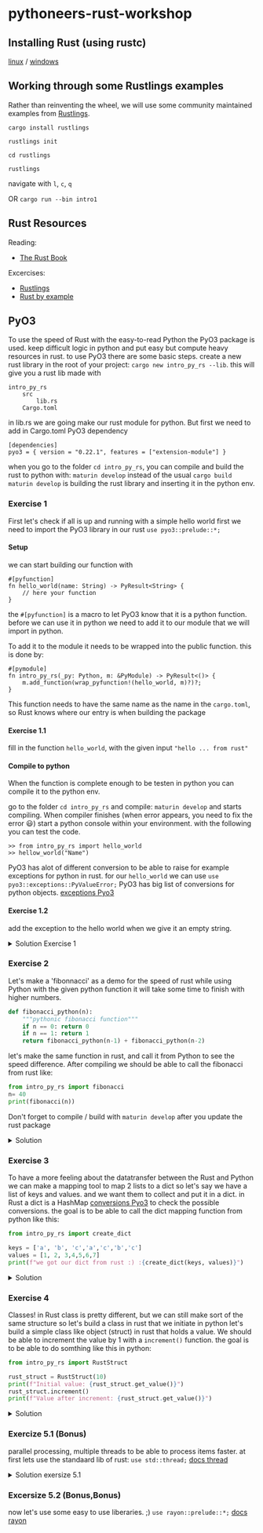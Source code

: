 # pythoneers-rust-workshop

## Installing Rust (using rustc)

[linux](https://doc.rust-lang.org/book/ch01-01-installation.html#installing-rustup-on-linux-or-macos) / [windows](https://doc.rust-lang.org/book/ch01-01-installation.html#installing-rustup-on-windows)

## Working through some Rustlings examples

Rather than reinventing the wheel, we will use some community maintained examples from [Rustlings](https://github.com/rust-lang/rustlings).

`cargo install rustlings`

`rustlings init`

`cd rustlings`

`rustlings`

navigate with `l`, `c`, `q`

OR `cargo run --bin intro1`

## Rust Resources
Reading:
- [The Rust Book](https://doc.rust-lang.org/book/)

Excercises:
- [Rustlings](https://github.com/rust-lang/rustlings)
- [Rust by example](https://doc.rust-lang.org/rust-by-example/)

## PyO3
To use the speed of Rust with the easy-to-read Python the PyO3 package is used.
keep difficult logic in python and put easy but compute heavy resources in rust.
to use PyO3 there are some basic steps.
create a new rust library in the root of your project:
`cargo new intro_py_rs --lib`.
this will give you a rust lib made with 
```
intro_py_rs
    src
        lib.rs
    Cargo.toml
```
in lib.rs we are going make our rust module for python.
But first we need to add in Cargo.toml PyO3 dependency

```
[dependencies]
pyo3 = { version = "0.22.1", features = ["extension-module"] }
```

when you go to the folder `cd intro_py_rs`, you can compile and build the rust to python with:
`maturin develop` instead of the usual `cargo build`
`maturin develop` is building the rust library and inserting it in the python env.

### Exercise 1 
First let's check if all is up and running with a simple hello world
first we need to import the PyO3 library in our rust
`use pyo3::prelude::*;` 
#### Setup
we can start building our function with 

```
#[pyfunction]
fn hello_world(name: String) -> PyResult<String> {
    // here your function
}
```
the `#[pyfunction]` is a macro to let PyO3 know that it is a python function.
before we can use it in python we need to add it to our module that we will import in python.

To add it to the module it needs to be wrapped into the public function.
this is done by:
```
#[pymodule]
fn intro_py_rs(_py: Python, m: &PyModule) -> PyResult<()> {
    m.add_function(wrap_pyfunction!(hello_world, m)?)?;
}
```
This function needs to have the same name as the name in the `cargo.toml`, 
so Rust knows where our entry is when building the package
#### Exercise 1.1
fill in the function `hello_world`, with the given input `"hello ... from rust"`

#### Compile to python
When the function is complete enough to be testen in python you can compile it to the python env.

go to the folder `cd intro_py_rs` and compile: `maturin develop` and starts compiling. 
When compiler finishes (when error appears, you need to fix the error 😃) start a python console within your environment. 
with the following you can test the code.
```
>> from intro_py_rs import hello_world
>> hellow_world("Name")
```
PyO3 has alot of different conversion to be able to raise for example exceptions for python in rust.
for our `hello_world` we can use 
`use pyo3::exceptions::PyValueError;` PyO3 has big list of conversions for python objects.
[exceptions Pyo3](https://pyo3.rs/v0.11.0/exception)

#### Exercise 1.2
add the exception to the hello world when we give it an empty string.

<details>
<summary>Solution Exercise 1</summary>

```rust
#[pyfunction]
fn hello_world(name: String) -> PyResult<String> {
    if name.trim().is_empty() {
        Err(PyValueError::new_err("Please provide a valid string!"))
    } else {
        Ok(format!("hello {} from rust", name))
    }
}
#[pymodule]
fn intro_py_rs(_py: Python, m: &PyModule) -> PyResult<()> {
    m.add_function(wrap_pyfunction!(hello_world, m)?)?;
    Ok(())
}
```
</details>

### Exercise 2
Let's make a 'fibonnacci' as a demo for the speed of rust while using Python
with the given python function it will take some time to finish with higher numbers.
```python
def fibonacci_python(n):
    """pythonic fibonacci function"""
    if n == 0: return 0
    if n == 1: return 1
    return fibonacci_python(n-1) + fibonacci_python(n-2)
```
let's make the same function in rust, and call it from Python to see the speed difference.
After compiling we should be able to call the fibonacci from rust like:
```python
from intro_py_rs import fibonacci
n= 40
print(fibonacci(n))
```
Don't forget to compile / build with `maturin develop` after you update the rust package

<details>
<summary>Solution</summary>

```rust
#[pyfunction]
pub fn fibonacci(n: u32) -> u32 {
    match n {
        0 => 0,
        1 => 1,
        _ => fibonacci(n - 1) + fibonacci(n - 2),
    }
}
#[pymodule]
fn intro_py_rs(_py: Python, m: &PyModule) -> PyResult<()> {
    m.add_function(wrap_pyfunction!(hello_world, m)?)?;
    m.add_function(wrap_pyfunction!(fibonacci, m)?)?; // < our new function
    Ok(())
}
```
</details>

### Exercise 3
To have a more feeling about the datatransfer between the Rust and Python we can make a mapping tool to map 2 lists to a dict
so let's say we have a list of keys and values. and we want them to collect and put it in a dict.
in Rust a dict is a HashMap [conversions Pyo3](https://pyo3.rs/v0.11.0/conversions) to check the possible conversions. 
the goal is to be able to call the dict mapping function from python like this:
```python
from intro_py_rs import create_dict

keys = ['a', 'b', 'c','a','c','b','c']
values = [1, 2, 3,4,5,6,7]
print(f"we got our dict from rust :) :{create_dict(keys, values)}")
```

<details>
<summary>Solution</summary>

```rust
#[pyfunction]
pub fn create_dict(keys: Vec<String>, values: Vec<i32>) -> PyResult<HashMap<String, Vec<i32>>> {
    if keys.len() != values.len() {
        return Err(PyValueError::new_err("Lengths of keys and values must match"));
    }

    let mut map = HashMap::new();
    for (key, value) in keys.into_iter().zip(values.into_iter()) {
        map.entry(key).or_insert(Vec::new()).push(value);
    }

    Ok(map)
}
#[pymodule]
fn intro_py_rs(_py: Python, m: &PyModule) -> PyResult<()> {
    m.add_function(wrap_pyfunction!(hello_world, m)?)?;
    m.add_function(wrap_pyfunction!(create_dict, m)?)?; // < our new function
    m.add_function(wrap_pyfunction!(fibonacci, m)?)?;
    Ok(())
}

```

</details>

### Exercise 4 
Classes! in Rust class is pretty different, but we can still make sort of the same structure
so let's build a class in rust that we initiate in python
let's build a simple class like object (struct) in rust that holds a value. 
We should be able to increment the value by 1 with a `increment()` function.
the goal is to be able to do somthing like this in python:
```python
from intro_py_rs import RustStruct

rust_struct = RustStruct(10)
print(f"Initial value: {rust_struct.get_value()}")
rust_struct.increment()
print(f"Value after increment: {rust_struct.get_value()}")
```

<details>
<summary>Solution</summary>

```rust
#[pyclass]
struct CustomStruct {
    value: i32,
}

#[pymethods]
impl CustomStruct {
    #[new]
    fn new(value: i32) -> Self {
        CustomStruct { value }
    }

    fn increment(&mut self) {
        self.value += 1;
    }

    fn get_value(&self) -> i32 {
        self.value
    }
}
#[pymodule]
fn intro_py_rs(_py: Python, m: &PyModule) -> PyResult<()> {
    m.add_function(wrap_pyfunction!(hello_world, m)?)?;
    m.add_function(wrap_pyfunction!(create_dict, m)?)?;
    m.add_function(wrap_pyfunction!(fibonacci, m)?)?;
    m.add_class::<CustomStruct>()?; // < our new class
    Ok(())
}
```

</details>


### Exercize 5.1 (Bonus)
parallel processing, multiple threads to be able to process items faster. 
at first lets use the standaard lib of rust:
`use std::thread;` [docs thread](https://doc.rust-lang.org/std/thread/)


<details>
<summary>Solution exersize 5.1</summary>

```rust
use pyo3::prelude::*;
use std::collections::HashMap;
use std::thread;

fn count_words(sentence: &str) -> usize {
    sentence.split_whitespace().count()
}


#[pyfunction]
fn find_words(strings: Vec<String>) -> PyResult<Vec<usize>> {
    let mut handles = vec![];

    for s in strings {
        let handle = thread::spawn(move || {
            count_words(&s)
        });
        handles.push(handle);
    }

    let mut results = vec![];
    for handle in handles {
        results.push(handle.join().unwrap());
    }

    Ok(results)
}

#[pymodule]
fn rust_python_threads(py: Python, m: &PyModule) -> PyResult<()> {
    m.add_function(wrap_pyfunction!(find_words, m)?)?;
    Ok(())
}
```
</details>

### Excersize 5.2 (Bonus,Bonus)

now let's use some easy to use liberaries. ;)
`use rayon::prelude::*;` [docs rayon](https://docs.rs/rayon/latest/rayon/index.html)